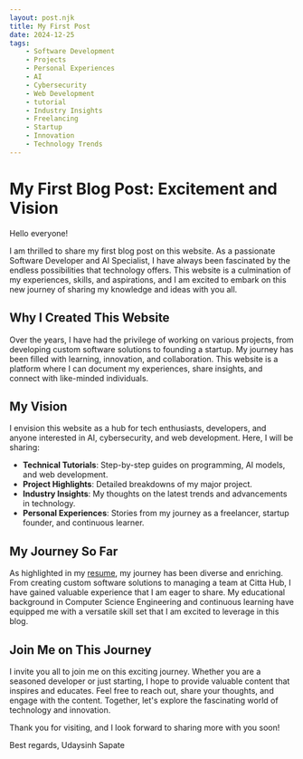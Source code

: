```yaml
---
layout: post.njk
title: My First Post
date: 2024-12-25
tags:
    - Software Development
    - Projects
    - Personal Experiences
    - AI
    - Cybersecurity
    - Web Development
    - tutorial
    - Industry Insights
    - Freelancing
    - Startup
    - Innovation
    - Technology Trends
---
```

# My First Blog Post: Excitement and Vision

Hello everyone!

I am thrilled to share my first blog post on this website. As a passionate Software Developer and AI Specialist, I have always been fascinated by the endless possibilities that technology offers. This website is a culmination of my experiences, skills, and aspirations, and I am excited to embark on this new journey of sharing my knowledge and ideas with you all.

## Why I Created This Website

Over the years, I have had the privilege of working on various projects, from developing custom software solutions to founding a startup. My journey has been filled with learning, innovation, and collaboration. This website is a platform where I can document my experiences, share insights, and connect with like-minded individuals.

## My Vision

I envision this website as a hub for tech enthusiasts, developers, and anyone interested in AI, cybersecurity, and web development. Here, I will be sharing:

- **Technical Tutorials**: Step-by-step guides on programming, AI models, and web development.
- **Project Highlights**: Detailed breakdowns of my major project.
- **Industry Insights**: My thoughts on the latest trends and advancements in technology.
- **Personal Experiences**: Stories from my journey as a freelancer, startup founder, and continuous learner.

## My Journey So Far

As highlighted in my [resume](https://udaysinh.netlify.app/resume/), my journey has been diverse and enriching. From creating custom software solutions to managing a team at Citta Hub, I have gained valuable experience that I am eager to share. My educational background in Computer Science Engineering and continuous learning have equipped me with a versatile skill set that I am excited to leverage in this blog.

## Join Me on This Journey

I invite you all to join me on this exciting journey. Whether you are a seasoned developer or just starting, I hope to provide valuable content that inspires and educates. Feel free to reach out, share your thoughts, and engage with the content. Together, let's explore the fascinating world of technology and innovation.

Thank you for visiting, and I look forward to sharing more with you soon!

Best regards,
Udaysinh Sapate
